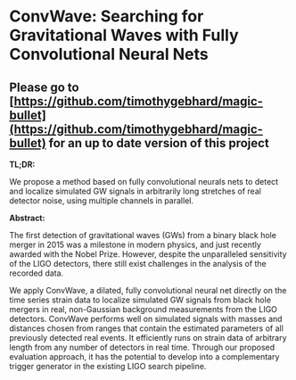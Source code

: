 # ConvWave: Searching for Gravitational Waves with Fully Convolutional Neural Nets

## Please go to [https://github.com/timothygebhard/magic-bullet](https://github.com/timothygebhard/magic-bullet) for an up to date version of this project 

**TL;DR:** 

We propose a method based on fully convolutional neurals nets to detect and localize simulated GW signals in arbitrarily long stretches of real detector noise, using multiple channels in parallel.



**Abstract:**

The first detection of gravitational waves (GWs) from a binary black hole merger in 2015 was a milestone in modern physics, and just recently awarded with the Nobel Prize. However, despite the unparalleled sensitivity of the LIGO detectors, there still exist challenges in the analysis of the recorded data. 

We apply ConvWave, a dilated, fully convolutional neural net directly on the time series strain data to localize simulated GW signals from black hole mergers in real, non-Gaussian background measurements from the LIGO detectors. ConvWave performs well on simulated signals with masses and distances chosen from ranges that contain the estimated parameters of all previously detected real events. It efficiently runs on strain data of arbitrary length from any number of detectors in real time. Through our proposed evaluation approach, it has the potential to develop into a complementary trigger generator in the existing LIGO search pipeline.
